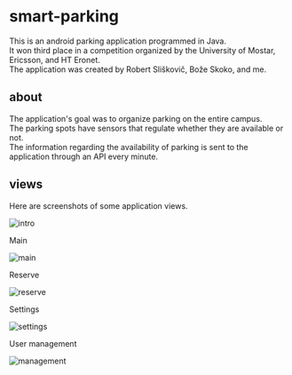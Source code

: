 # smart-parking

This is an android parking application programmed in Java. <br> 
It won third place in a competition organized by the University of Mostar, Ericsson, and HT Eronet. <br>
The application was created by Robert Sliškovič, Bože Skoko, and me. 

## about

The application's goal was to organize parking on the entire campus. <br> The parking spots have sensors that regulate whether they are available or not. <br>
The information regarding the availability of parking is sent to the application through an API every minute.

## views

Here are screenshots of some application views.

![intro](https://github.com/breezy11/smart-sum-parking/blob/master/screenshots/intro.png "Intro")

Main

![main](https://github.com/breezy11/smart-sum-parking/blob/master/screenshots/main-screen.png)

Reserve

![reserve](https://github.com/breezy11/smart-sum-parking/blob/master/screenshots/reserve.png)

Settings

![settings](https://github.com/breezy11/smart-sum-parking/blob/master/screenshots/settings.png)

User management

![management](https://github.com/breezy11/smart-sum-parking/blob/master/screenshots/user-managament.png)

